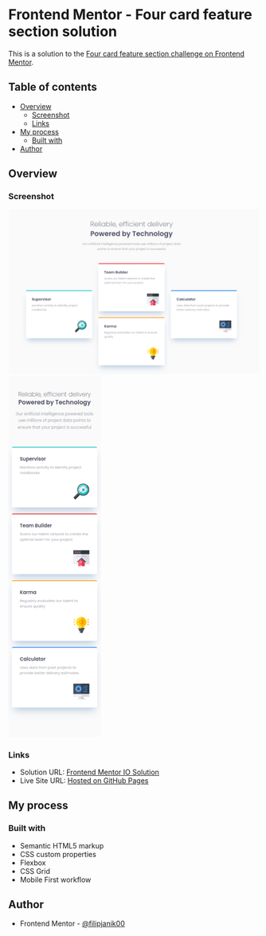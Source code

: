 # Frontend Mentor - Four card feature section solution

This is a solution to the [Four card feature section challenge on Frontend Mentor](https://www.frontendmentor.io/challenges/four-card-feature-section-weK1eFYK).

## Table of contents

- [Overview](#overview)
  - [Screenshot](#screenshot)
  - [Links](#links)
- [My process](#my-process)
  - [Built with](#built-with)
- [Author](#author)

## Overview

### Screenshot

![](./screenshots/desktop-preview.png)
![](./screenshots/mobile-preview.png)

### Links

- Solution URL: [Frontend Mentor IO Solution](https://www.frontendmentor.io/solutions/four-card-feature-section-using-flexbox-and-grid-oHavFpYHam)
- Live Site URL: [Hosted on GitHub Pages](https://filipjanik00.github.io/four-card-feature-section-master/)

## My process

### Built with

- Semantic HTML5 markup
- CSS custom properties
- Flexbox
- CSS Grid
- Mobile First workflow

## Author

- Frontend Mentor - [@filipjanik00](https://www.frontendmentor.io/profile/filipjanik00)
